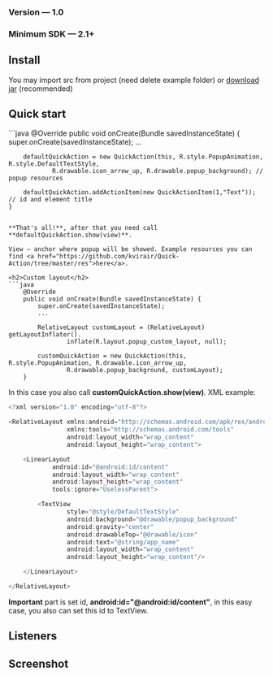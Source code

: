 <h3>Version — 1.0</h3>
<h3>Minimum SDK — 2.1+</h3>

<h2>Install</h2>
You may import src from project (need delete example folder) or <a href="https://github.com/kvirair/Quick-Action/releases">download jar</a> (recommended)

<h2>Quick start</h2>
```java
    @Override
    public void onCreate(Bundle savedInstanceState) {
        super.onCreate(savedInstanceState);
        ...

        defaultQuickAction = new QuickAction(this, R.style.PopupAnimation, R.style.DefaultTextStyle,
                R.drawable.icon_arrow_up, R.drawable.popup_background); // popup resources

        defaultQuickAction.addActionItem(new QuickActionItem(1,"Text")); // id and element title
    }
```

**That's all!**, after that you need call **defaultQuickAction.show(view)**.

View — anchor where popup will be showed. Example resources you can find <a href="https://github.com/kvirair/Quick-Action/tree/master/res">here</a>.

<h2>Custom layout</h2>
```java
    @Override
    public void onCreate(Bundle savedInstanceState) {
        super.onCreate(savedInstanceState);
        ...

        RelativeLayout customLayout = (RelativeLayout) getLayoutInflater().
                inflate(R.layout.popup_custom_layout, null);

        customQuickAction = new QuickAction(this, R.style.PopupAnimation, R.drawable.icon_arrow_up,
                R.drawable.popup_background, customLayout);
    }
```

In this case you also call **customQuickAction.show(view)**. XML example:

```java
<?xml version="1.0" encoding="utf-8"?>

<RelativeLayout xmlns:android="http://schemas.android.com/apk/res/android"
                xmlns:tools="http://schemas.android.com/tools"
                android:layout_width="wrap_content"
                android:layout_height="wrap_content">

    <LinearLayout
            android:id="@android:id/content"
            android:layout_width="wrap_content"
            android:layout_height="wrap_content"
            tools:ignore="UselessParent">

        <TextView
                style="@style/DefaultTextStyle"
                android:background="@drawable/popup_background"
                android:gravity="center"
                android:drawableTop="@drawable/icon"
                android:text="@string/app_name"
                android:layout_width="wrap_content"
                android:layout_height="wrap_content"/>

    </LinearLayout>

</RelativeLayout>
```

**Important** part is set id, **android:id="@android:id/content"**, in this easy case, you also can set this id to TextView.

<h2>Listeners</h2>

<h2>Screenshot</h2>